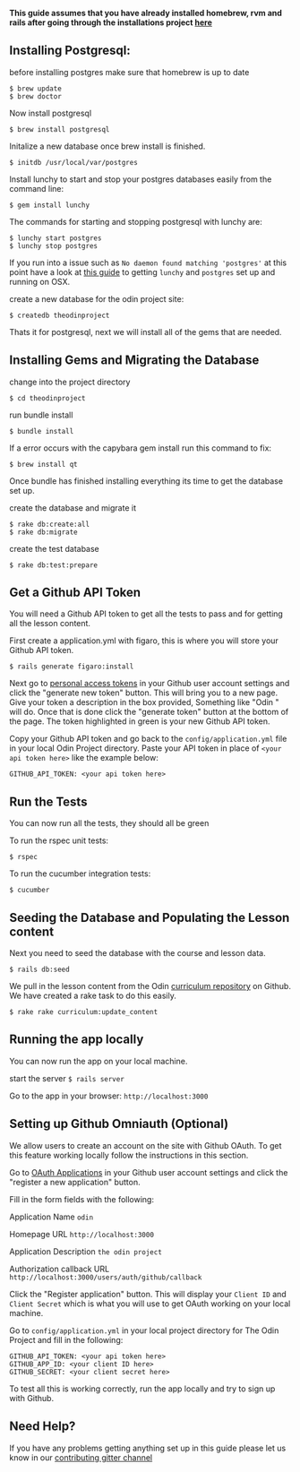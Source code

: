 **This guide assumes that you have already installed homebrew, rvm and rails after going through the installations project [here](http://www.theodinproject.com/web-development-101/installations)**

## Installing Postgresql:
before installing postgres make sure that homebrew is up to date
```
$ brew update
$ brew doctor
```

Now install postgresql
```
$ brew install postgresql
```

Initalize a new database once brew install is finished.
```
$ initdb /usr/local/var/postgres
```

Install lunchy to start and stop your postgres databases easily from the command line:
```
$ gem install lunchy
```

The commands for starting and stopping postgresql with lunchy are:
```
$ lunchy start postgres
$ lunchy stop postgres
```

If you run into a issue such as `No daemon found matching 'postgres'` at this point have a look at [this guide](https://www.moncefbelyamani.com/how-to-install-postgresql-on-a-mac-with-homebrew-and-lunchy/) to getting `lunchy` and `postgres` set up and running on OSX.

create a new database for the odin project site:
```
$ createdb theodinproject
```

Thats it for postgresql, next we will install all of the gems that are needed.

## Installing Gems and Migrating the Database
change into the project directory
```
$ cd theodinproject
```

run bundle install
```
$ bundle install
```

If a error occurs with the capybara gem install run this command to fix:
```
$ brew install qt
```

Once bundle has finished installing everything its time to get the database set up.

create the database and migrate it
```
$ rake db:create:all
$ rake db:migrate
```

create the test database
```
$ rake db:test:prepare
```

## Get a Github API Token
You will need a Github API token to get all the tests to pass and for getting all the lesson content.

First create a application.yml with figaro, this is where you will store your Github API token.
```
$ rails generate figaro:install
```

Next go to [personal access tokens](https://github.com/settings/tokens) in your Github user account settings and click the "generate new token" button. This will bring you to a new page. Give your token a description in the box provided, Something like "Odin " will do. Once that is done click the "generate token" button at the bottom of the page. The token highlighted in green is your new Github API token.

Copy your Github API token and go back to the `config/application.yml` file in your local Odin Project directory. Paste your API token in place of `<your api token here>` like the example below:
```
GITHUB_API_TOKEN: <your api token here>
```

## Run the Tests
You can now run all the tests, they should all be green

To run the rspec unit tests:
```
$ rspec
```

To run the cucumber integration tests:
```
$ cucumber
```

## Seeding the Database and Populating the Lesson content
Next you need to seed the database with the course and lesson data.
```
$ rails db:seed
```

We pull in the lesson content from the Odin [curriculum repository](https://github.com/TheOdinProject/curriculum) on Github. We have created a rake task to do this easily.
```
$ rake rake curriculum:update_content
```

## Running the app locally
You can now run the app on your local machine.

start the server
`$ rails server`

Go to the app in your browser:
`http://localhost:3000`

## Setting up Github Omniauth (Optional)
We allow users to create an account on the site with Github OAuth. To get this feature working locally follow the instructions in this section.

Go to [OAuth Applications](https://github.com/settings/developers) in your Github user account settings and click the "register a new application" button.

Fill in the form fields with the following:

Application Name
`odin`

Homepage URL
`http://localhost:3000`

Application Description
`the odin project`

Authorization callback URL
`http://localhost:3000/users/auth/github/callback`

Click the "Register application" button. This will display your `Client ID` and `Client Secret` which is what you will use to get OAuth working on your local machine.

Go to `config/application.yml` in your local project directory for The Odin Project and fill in the following:
```
GITHUB_API_TOKEN: <your api token here>
GITHUB_APP_ID: <your client ID here>
GITHUB_SECRET: <your client secret here>
```

To test all this is working correctly, run the app locally and try to sign up with Github.

## Need Help?
If you have any problems getting anything set up in this guide please let us know in our [contributing gitter channel](https://gitter.im/TheOdinProject/Contributing)